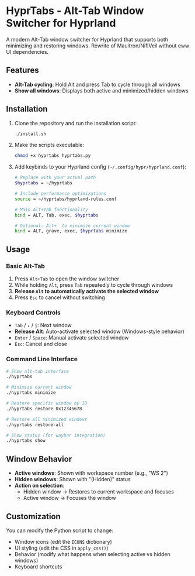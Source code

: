 # HyprTabs - Alt-Tab Window Switcher for Hyprland

A modern Alt-Tab window switcher for Hyprland that supports both minimizing and restoring windows. Rewrite of Mauitron/NiflVeil without eww UI dependencies.

## Features

- **Alt-Tab cycling**: Hold Alt and press Tab to cycle through all windows
- **Show all windows**: Displays both active and minimized/hidden windows

## Installation

1. Clone the repository and run the installation script:
   ```bash
   ./install.sh
   ```

2. Make the scripts executable:
   ```bash
   chmod +x hyprtabs hyprtabs.py
   ```

3. Add keybinds to your Hyprland config (`~/.config/hypr/hyprland.conf`):
   ```bash
   # Replace with your actual path
   $hyprtabs = ~/hyprtabs
   
   # Include performance optimizations
   source = ~/hyprtabs/hyprland-rules.conf
   
   # Main Alt+Tab functionality
   bind = ALT, Tab, exec, $hyprtabs
   
   # Optional: Alt+` to minimize current window
   bind = ALT, grave, exec, $hyprtabs minimize
   ```

## Usage

### Basic Alt-Tab
1. Press `Alt+Tab` to open the window switcher
2. While holding `Alt`, press `Tab` repeatedly to cycle through windows
3. **Release `Alt` to automatically activate the selected window**
4. Press `Esc` to cancel without switching

### Keyboard Controls
- `Tab` / `↓` / `j`: Next window 
- **Release Alt**: Auto-activate selected window (Windows-style behavior)
- `Enter` / `Space`: Manual activate selected window
- `Esc`: Cancel and close

### Command Line Interface
```bash
# Show alt-tab interface
./hyprtabs

# Minimize current window
./hyprtabs minimize

# Restore specific window by ID
./hyprtabs restore 0x12345678

# Restore all minimized windows
./hyprtabs restore-all

# Show status (for waybar integration)
./hyprtabs show
```

## Window Behavior

- **Active windows**: Shown with workspace number (e.g., "WS 2")
- **Hidden windows**: Shown with "(Hidden)" status
- **Action on selection**:
  - Hidden window → Restores to current workspace and focuses
  - Active window → Focuses the window

## Customization

You can modify the Python script to change:
- Window icons (edit the `ICONS` dictionary)
- UI styling (edit the CSS in `apply_css()`)
- Behavior (modify what happens when selecting active vs hidden windows)
- Keyboard shortcuts


